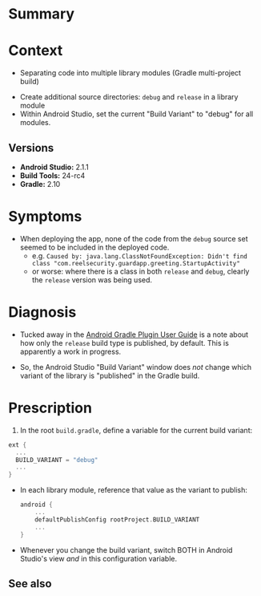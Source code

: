 # Summary

# Context

* Separating code into multiple library modules (Gradle multi-project build)
- Create additional source directories: `debug` and `release` in a library module
- Within Android Studio, set the current "Build Variant" to "debug" for all modules.

## Versions

- **Android Studio:** 2.1.1
- **Build Tools:** 24-rc4
- **Gradle:** 2.10

# Symptoms

* When deploying the app, none of the code from the `debug` source set seemed to be included in the deployed code.
  * e.g. `Caused by: java.lang.ClassNotFoundException: Didn't find class "com.reelsecurity.guardapp.greeting.StartupActivity"`
  - or worse: where there is a class in both `release` and `debug`, clearly the `release` version was being used.

# Diagnosis

* Tucked away in the [Android Gradle Plugin User Guide](https://sites.google.com/a/android.com/tools/tech-docs/new-build-system/user-guide#TOC-Library-Publication) is a note about how only the `release` build type is published, by default.  This is apparently a work in progress.
- So, the Android Studio "Build Variant" window does *not* change which variant of the library is "published" in the Gradle build.

# Prescription

1. In the root `build.gradle`, define a variable for the current build variant:

  ```groovy
  ext {
    ...
    BUILD_VARIANT = "debug"
    ...
  }
  ```
-  In each library module, reference that value as the variant to publish:

   ```groovy
   android {
       ...
       defaultPublishConfig rootProject.BUILD_VARIANT
       ...
   }
   ```
-  Whenever you change the build variant, switch BOTH in Android Studio's view *and* in this configuration variable.

## See also
